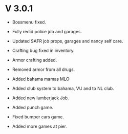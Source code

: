 # V 3.0.1

* Bossmenu fixed.

* Fully redid police job and garages.

* Updated SAFR job props, garages and nancy self care.

* Crafting bug fixed in inventory.

* Armor crafting added.

* Removed armor from all drugs.

* Added bahama mamas MLO

* Added club system to bahama, VU and to NL club.

* Added new lumberjack Job.

* Added punch game.

* Fixed bumper cars game.

* Added more games at pier.


